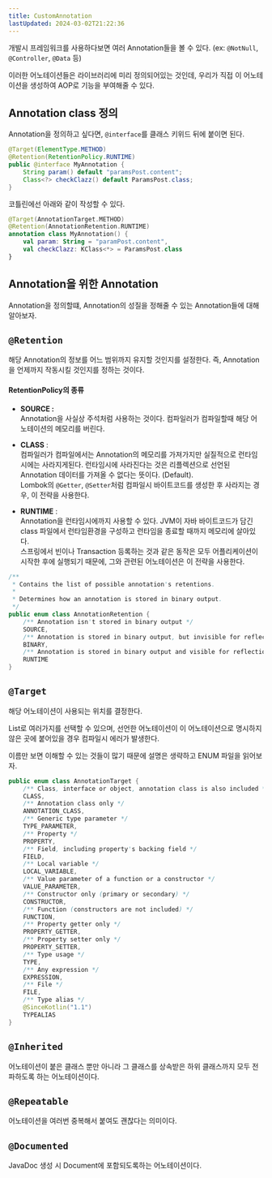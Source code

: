 ```yaml
---
title: CustomAnnotation
lastUpdated: 2024-03-02T21:22:36
---
```


개발시 프레임워크를 사용하다보면 여러 Annotation들을 볼 수 있다. (ex: `@NotNull`, `@Controller`, `@Data` 등)

이러한 어노테이션들은 라이브러리에 미리 정의되어있는 것인데, 우리가 직접 이 어노테이션을 생성하여 AOP로 기능을 부여해줄 수 있다.

## Annotation class 정의

Annotation을 정의하고 싶다면, `@interface`를 클래스 키위드 뒤에 붙이면 된다.

```java
@Target(ElementType.METHOD)
@Retention(RetentionPolicy.RUNTIME)
public @interface MyAnnotation {
    String param() default "paramsPost.content";
    Class<?> checkClazz() default ParamsPost.class;
}
```

코틀린에선 아래와 같이 작성할 수 있다.

```kotlin
@Target(AnnotationTarget.METHOD)
@Retention(AnnotationRetention.RUNTIME)
annotation class MyAnnotation() {
    val param: String = "paramPost.content",
    val checkClazz: KClass<*> = ParamsPost.class
}
```

## Annotation을 위한 Annotation

Annotation을 정의할떄, Annotation의 성질을 정해줄 수 있는 Annotation들에 대해 알아보자.

## `@Retention`

해당 Annotation의 정보를 어느 범위까지 유지할 것인지를 설정한다. 즉, Annotation을 언제까지 작동시킬 것인지를 정하는 것이다.

#### RetentionPolicy의 종류

- **SOURCE :** <br/>
    Annotation을 사실상 주석처럼 사용하는 것이다. 컴파일러가 컴파일할때 해당 어노테이션의 메모리를 버린다.

- **CLASS** : <br/>
    컴파일러가 컴파일에서는 Annotation의 메모리를 가져가지만 실질적으로 런타임시에는 사라지게된다. 런타임시에 사라진다는 것은 리플렉션으로 선언된 Annotation 데이터를 가져올 수 없다는 뜻이다. (Default). <br/>
    Lombok의 `@Getter`, `@Setter`처럼 컴파일시 바이트코드를 생성한 후 사라지는 경우, 이 전략을 사용한다.

- **RUNTIME** : <br/>
    Annotation을 런타임시에까지 사용할 수 있다. JVM이 자바 바이트코드가 담긴 class 파일에서 런타임환경을 구성하고 런타임을 종료할 때까지 메모리에 살아있다. <br/>
    스프링에서 빈이나 Transaction 등록하는 것과 같은 동작은 모두    어플리케이션이 시작한 후에 실행되기 때문에, 그와 관련된 어노테이션은 이 전략을 사용한다.  

```java
/**
 * Contains the list of possible annotation's retentions.
 *
 * Determines how an annotation is stored in binary output.
 */
public enum class AnnotationRetention {
    /** Annotation isn't stored in binary output */
    SOURCE,
    /** Annotation is stored in binary output, but invisible for reflection */
    BINARY,
    /** Annotation is stored in binary output and visible for reflection (default retention) */
    RUNTIME
}
```

## `@Target`

해당 어노테이션이 사용되는 위치를 결정한다.

List로 여러가지를 선택할 수 있으며, 선언한 어노테이션이 이 어노테이션으로 명시하지 않은 곳에 붙어있을 경우 컴파일시 에러가 발생한다.

이름만 보면 이해할 수 있는 것들이 많기 때문에 설명은 생략하고 ENUM 파일을 읽어보자.

```java
public enum class AnnotationTarget {
    /** Class, interface or object, annotation class is also included */
    CLASS,
    /** Annotation class only */
    ANNOTATION_CLASS,
    /** Generic type parameter */
    TYPE_PARAMETER,
    /** Property */
    PROPERTY,
    /** Field, including property's backing field */
    FIELD,
    /** Local variable */
    LOCAL_VARIABLE,
    /** Value parameter of a function or a constructor */
    VALUE_PARAMETER,
    /** Constructor only (primary or secondary) */
    CONSTRUCTOR,
    /** Function (constructors are not included) */
    FUNCTION,
    /** Property getter only */
    PROPERTY_GETTER,
    /** Property setter only */
    PROPERTY_SETTER,
    /** Type usage */
    TYPE,
    /** Any expression */
    EXPRESSION,
    /** File */
    FILE,
    /** Type alias */
    @SinceKotlin("1.1")
    TYPEALIAS
}
```

## `@Inherited`

어노테이션이 붙은 클래스 뿐만 아니라 그 클래스를 상속받은 하위 클래스까지 모두 전파하도록 하는 어노테이션이다.

## `@Repeatable`

어노테이션을 여러번 중복해서 붙여도 괜찮다는 의미이다.

## `@Documented`

JavaDoc 생성 시 Document에 포함되도록하는 어노테이션이다.
